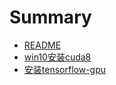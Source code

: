 # Summary

* [README](README.md)
* [win10安装cuda8](win10an-zhuang-cuda8.md)
* [安装tensorflow-gpu](an-zhuang-tensorflow-gpu.md)

